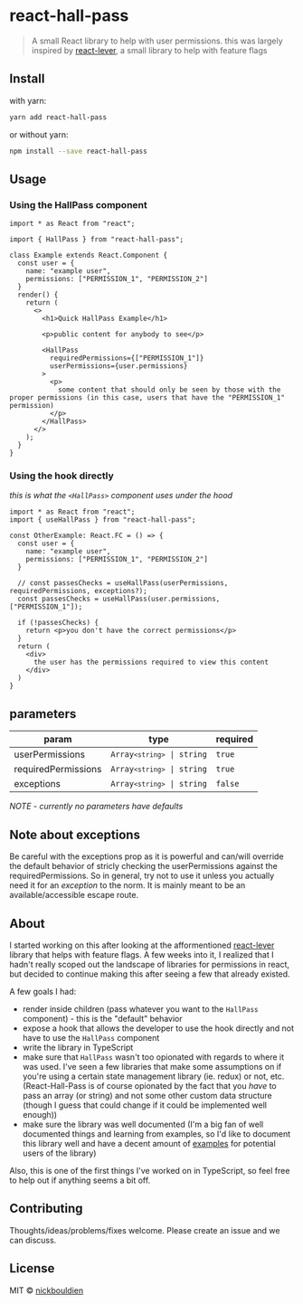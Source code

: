 # react-hall-pass

> A small React library to help with user permissions. this was largely inspired by [react-lever](https://github.com/medipass/react-lever), a small library to help with feature flags

## Install

with yarn:
```bash
yarn add react-hall-pass
```

or without yarn:
```bash
npm install --save react-hall-pass
```

## Usage

### Using the HallPass component

```tsx
import * as React from "react";

import { HallPass } from "react-hall-pass";

class Example extends React.Component {
  const user = {
    name: "example user",
    permissions: ["PERMISSION_1", "PERMISSION_2"]
  }
  render() {
    return (
      <>
        <h1>Quick HallPass Example</h1>

        <p>public content for anybody to see</p>

        <HallPass
          requiredPermissions={["PERMISSION_1"]}
          userPermissions={user.permissions}
        >
          <p>
            some content that should only be seen by those with the proper permissions (in this case, users that have the "PERMISSION_1" permission)
          </p>
        </HallPass>
      </>
    );
  }
}
```

### Using the hook directly
*this is what the `<HallPass>` component uses under the hood*

```tsx
import * as React from "react";
import { useHallPass } from "react-hall-pass";

const OtherExample: React.FC = () => {
  const user = {
    name: "example user",
    permissions: ["PERMISSION_1", "PERMISSION_2"]
  }

  // const passesChecks = useHallPass(userPermissions, requiredPermissions, exceptions?);
  const passesChecks = useHallPass(user.permissions, ["PERMISSION_1"]);

  if (!passesChecks) {
    return <p>you don't have the correct permissions</p>
  }
  return (
    <div>
      the user has the permissions required to view this content
    </div>
  )
}
```

## parameters

| param               | type                                       | required |
| ------------------- | ------------------------------------------ | -------- |
| userPermissions     | <code>Array`<string>` &#124; string</code> | `true`   |
| requiredPermissions | <code>Array`<string>` &#124; string</code> | `true`   |
| exceptions          | <code>Array`<string>` &#124; string</code> | `false`  |

*NOTE - currently no parameters have defaults*

## Note about exceptions
Be careful with the exceptions prop as it is powerful and can/will override the default behavior of stricly checking the userPermissions against the requiredPermissions. So in general, try not to use it unless you actually need it for an _exception_ to the norm. It is mainly meant to be an available/accessible escape route.

## About
I started working on this after looking at the afformentioned [react-lever](https://github.com/medipass/react-lever) library that helps with feature flags.  A few weeks into it, I realized that I hadn't really scoped out the landscape of libraries for permissions in react, but decided to continue making this after seeing a few that already existed. 

A few goals I had:
- render inside children (pass whatever you want to the `HallPass` component) - this is the "default" behavior
- expose a hook that allows the developer to use the hook directly and not have to use the `HallPass` component
-  write the library in TypeScript
-  make sure that `HallPass` wasn't too opionated with regards to where it was used.  I've seen a few libraries that make some assumptions on if you're using a certain state management library (ie. redux) or not, etc. (React-Hall-Pass is of course opionated by the fact that you _have_ to pass an array (or string) and not some other custom data structure (though I guess that could change if it could be implemented well enough))
-  make sure the library was well documented (I'm a big fan of well documented things and learning from examples, so I'd like to document this library well and have a decent amount of [examples](https://github.com/nickbouldien/react-hall-pass/tree/master/example) for potential users of the library)

Also, this is one of the first things I've worked on in TypeScript, so feel free to help out if anything seems a bit off.

## Contributing

Thoughts/ideas/problems/fixes welcome. Please create an issue and we can discuss.

## License

MIT © [nickbouldien](https://github.com/nickbouldien)
